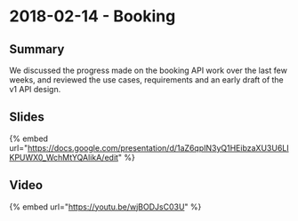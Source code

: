 # 2018-02-14 - Booking

## Summary

We discussed the progress made on the booking API work over the last few weeks, and reviewed the use cases, requirements and an early draft of the v1 API design.

## Slides

{% embed url="https://docs.google.com/presentation/d/1aZ6qpIN3yQ1HEibzaXU3U6LIKPUWX0_WchMtYQAlikA/edit" %}

## Video

{% embed url="https://youtu.be/wjBODJsC03U" %}

